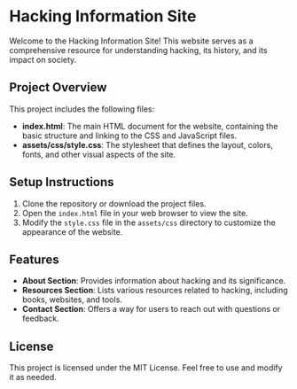 # Hacking Information Site

Welcome to the Hacking Information Site! This website serves as a comprehensive resource for understanding hacking, its history, and its impact on society.

## Project Overview

This project includes the following files:

- **index.html**: The main HTML document for the website, containing the basic structure and linking to the CSS and JavaScript files.
- **assets/css/style.css**: The stylesheet that defines the layout, colors, fonts, and other visual aspects of the site.

## Setup Instructions

1. Clone the repository or download the project files.
2. Open the `index.html` file in your web browser to view the site.
3. Modify the `style.css` file in the `assets/css` directory to customize the appearance of the website.

## Features

- **About Section**: Provides information about hacking and its significance.
- **Resources Section**: Lists various resources related to hacking, including books, websites, and tools.
- **Contact Section**: Offers a way for users to reach out with questions or feedback.

## License

This project is licensed under the MIT License. Feel free to use and modify it as needed.
